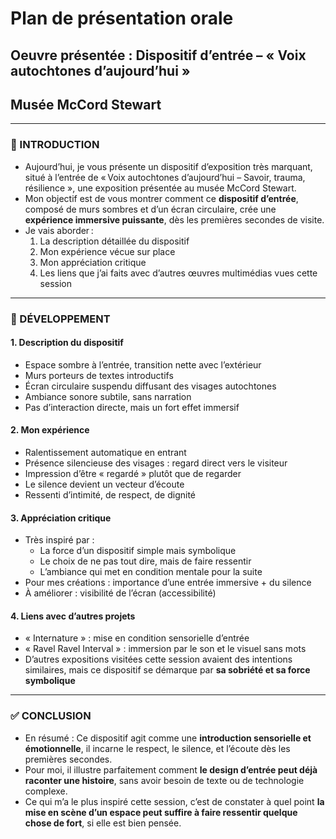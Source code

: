 # Plan de présentation orale  
## Oeuvre présentée : Dispositif d’entrée – « Voix autochtones d’aujourd’hui »  
## Musée McCord Stewart

---

### 🎤 INTRODUCTION

- Aujourd’hui, je vous présente un dispositif d’exposition très marquant, situé à l’entrée de « Voix autochtones d’aujourd’hui – Savoir, trauma, résilience », une exposition présentée au musée McCord Stewart.
- Mon objectif est de vous montrer comment ce **dispositif d’entrée**, composé de murs sombres et d’un écran circulaire, crée une **expérience immersive puissante**, dès les premières secondes de visite.
- Je vais aborder :
  1. La description détaillée du dispositif
  2. Mon expérience vécue sur place
  3. Mon appréciation critique
  4. Les liens que j’ai faits avec d’autres œuvres multimédias vues cette session

---

### 🧱 DÉVELOPPEMENT

#### 1. Description du dispositif
- Espace sombre à l’entrée, transition nette avec l’extérieur
- Murs porteurs de textes introductifs
- Écran circulaire suspendu diffusant des visages autochtones
- Ambiance sonore subtile, sans narration
- Pas d’interaction directe, mais un fort effet immersif

#### 2. Mon expérience
- Ralentissement automatique en entrant
- Présence silencieuse des visages : regard direct vers le visiteur
- Impression d’être « regardé » plutôt que de regarder
- Le silence devient un vecteur d’écoute
- Ressenti d’intimité, de respect, de dignité

#### 3. Appréciation critique
- Très inspiré par :
  - La force d’un dispositif simple mais symbolique
  - Le choix de ne pas tout dire, mais de faire ressentir
  - L’ambiance qui met en condition mentale pour la suite
- Pour mes créations : importance d’une entrée immersive + du silence
- À améliorer : visibilité de l’écran (accessibilité)

#### 4. Liens avec d’autres projets
- « Internature » : mise en condition sensorielle d’entrée
- « Ravel Ravel Interval » : immersion par le son et le visuel sans mots
- D’autres expositions visitées cette session avaient des intentions similaires, mais ce dispositif se démarque par **sa sobriété et sa force symbolique**

---

### ✅ CONCLUSION

- En résumé : Ce dispositif agit comme une **introduction sensorielle et émotionnelle**, il incarne le respect, le silence, et l’écoute dès les premières secondes.
- Pour moi, il illustre parfaitement comment **le design d’entrée peut déjà raconter une histoire**, sans avoir besoin de texte ou de technologie complexe.
- Ce qui m’a le plus inspiré cette session, c’est de constater à quel point **la mise en scène d’un espace peut suffire à faire ressentir quelque chose de fort**, si elle est bien pensée.
